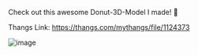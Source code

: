 Check out this awesome Donut-3D-Model I made! 🍩

Thangs Link: https://thangs.com/mythangs/file/1124373

![image](https://github.com/user-attachments/assets/930b79ef-8090-4bc2-807d-195a5b756248)

